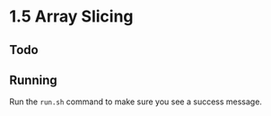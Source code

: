 # 1.5 Array Slicing 

## Todo

## Running
Run the `run.sh` command to make sure you see a success message.  
